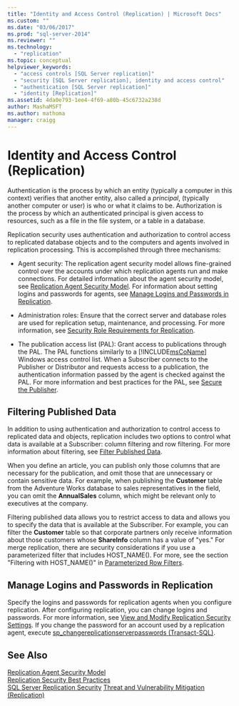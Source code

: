 ```yaml
---
title: "Identity and Access Control (Replication) | Microsoft Docs"
ms.custom: ""
ms.date: "03/06/2017"
ms.prod: "sql-server-2014"
ms.reviewer: ""
ms.technology: 
  - "replication"
ms.topic: conceptual
helpviewer_keywords: 
  - "access controls [SQL Server replication]"
  - "security [SQL Server replication], identity and access control"
  - "authentication [SQL Server replication]"
  - "identity [Replication]"
ms.assetid: 4da0e793-1ee4-4f69-a80b-45c6732a238d
author: MashaMSFT
ms.author: mathoma
manager: craigg
---
```

# Identity and Access Control (Replication)
  Authentication is the process by which an entity (typically a computer in this context) verifies that another entity, also called a *principal*, (typically another computer or user) is who or what it claims to be. Authorization is the process by which an authenticated principal is given access to resources, such as a file in the file system, or a table in a database.  
  
 Replication security uses authentication and authorization to control access to replicated database objects and to the computers and agents involved in replication processing. This is accomplished through three mechanisms:  
  
-   Agent security:  The replication agent security model allows fine-grained control over the accounts under which replication agents run and make connections. For detailed information about the agent security model, see [Replication Agent Security Model](replication-agent-security-model.md). For information about setting logins and passwords for agents, see [Manage Logins and Passwords in Replication](identity-and-access-control-replication.md#manage-logins-and-passwords-in-replication.md).  
  
-   Administration roles:  Ensure that the correct server and database roles are used for replication setup, maintenance, and processing. For more information, see [Security Role Requirements for Replication](security-role-requirements-for-replication.md).  
  
-   The publication access list (PAL): Grant access to publications through the PAL. The PAL functions similarly to a [!INCLUDE[msCoName](../../../includes/msconame-md.md)] Windows access control list. When a Subscriber connects to the Publisher or Distributor and requests access to a publication, the authentication information passed by the agent is checked against the PAL. For more information and best practices for the PAL, see [Secure the Publisher](secure-the-publisher.md).  
  
## Filtering Published Data  
 In addition to using authentication and authorization to control access to replicated data and objects, replication includes two options to control what data is available at a Subscriber: column filtering and row filtering. For more information about filtering, see [Filter Published Data](../publish/filter-published-data.md).  
  
 When you define an article, you can publish only those columns that are necessary for the publication, and omit those that are unnecessary or contain sensitive data. For example, when publishing the **Customer** table from the Adventure Works database to sales representatives in the field, you can omit the **AnnualSales** column, which might be relevant only to executives at the company.  
  
 Filtering published data allows you to restrict access to data and allows you to specify the data that is available at the Subscriber. For example, you can filter the **Customer** table so that corporate partners only receive information about those customers whose **ShareInfo** column has a value of "yes." For merge replication, there are security considerations if you use a parameterized filter that includes HOST_NAME(). For more, see the section "Filtering with HOST_NAME()" in [Parameterized Row Filters](../merge/parameterized-filters-parameterized-row-filters.md).  

## Manage Logins and Passwords in Replication
  Specify the logins and passwords for replication agents when you configure replication. After configuring replication, you can change logins and passwords. For more information, see [View and Modify Replication Security Settings](view-and-modify-replication-security-settings.md). If you change the password for an account used by a replication agent, execute [sp_changereplicationserverpasswords &#40;Transact-SQL&#41;](/sql/relational-databases/system-stored-procedures/sp-changereplicationserverpasswords-transact-sql).  
  
## See Also  
 [Replication Agent Security Model](replication-agent-security-model.md)   
 [Replication Security Best Practices](replication-security-best-practices.md)   
 [SQL Server Replication Security](view-and-modify-replication-security-settings.md) 
 [Threat and Vulnerability Mitigation &#40;Replication&#41;](threat-and-vulnerability-mitigation-replication.md)   

  
  
